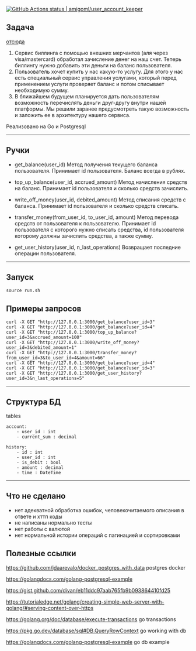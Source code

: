 
[<!--lint ignore no-dead-urls-->![GitHub Actions status | amigoml/user_account_keeper](https://github.com/amigoml/user_account_keeper/workflows/CI/badge.svg)](https://github.com/amigoml/user_account_keeper/actions?workflow=CI)


## Задача

[отсюда](https://github.com/avito-tech/autumn-2021-intern-assignment)

1. Сервис биллинга с помощью внешних мерчантов (аля через visa/mastercard) обработал зачисление денег на наш счет. 
Теперь биллингу нужно добавить эти деньги на баланс пользователя.
2. Пользователь хочет купить у нас какую-то услугу. Для этого у нас есть специальный сервис управления услугами, 
который перед применением услуги проверяет баланс и потом списывает необходимую сумму.
3. В ближайшем будущем планируется дать пользователям возможность перечислять деньги друг-другу внутри нашей платформы. 
Мы решили заранее предусмотреть такую возможность и заложить ее в архитектуру нашего сервиса.

Реализовано на Go и Postgresql


---------------------------------------------------
## Ручки

- get_balance(user_id)
Метод получения текущего баланса пользователя. Принимает id пользователя. Баланс всегда в рублях.

- top_up_balance(user_id, accrued_amount)
Метод начисления средств на баланс. Принимает id пользователя и сколько средств зачислить.

- write_off_money(user_id, debited_amount)
Метод списания средств с баланса. Принимает id пользователя и сколько средств списать.

- transfer_money(from_user_id, to_user_id, amount)
Метод перевода средств от пользователя к пользователю. 
Принимает id пользователя с которого нужно списать средства, id пользователя которому должны зачислить средства, а также сумму.

- get_user_history(user_id, n_last_operations)
Возвращает последние операции пользователя.

---------------------------------------------------
## Запуск

`source run.sh`

## Примеры запросов
```
curl -X GET "http://127.0.0.1:3000/get_balance?user_id=3"
curl -X GET "http://127.0.0.1:3000/get_balance?user_id=4"
curl -X GET "http://127.0.0.1:3000/top_up_balance?user_id=3&accrued_amount=100"
curl -X GET "http://127.0.0.1:3000/write_off_money?user_id=3&debited_amount=1"
curl -X GET "http://127.0.0.1:3000/transfer_money?from_user_id=3&to_user_id=4&amount=66"
curl -X GET "http://127.0.0.1:3000/get_balance?user_id=4"
curl -X GET "http://127.0.0.1:3000/get_balance?user_id=3"
curl -X GET "http://127.0.0.1:3000/get_user_history?user_id=3&n_last_operations=5"
```
---------------------------------------------------

## Структура БД

tables

    account:
        - user_id : int
        - current_sum : decimal
    
    history:
        - id : int
        - user_id : int
        - is_debit : bool
        - amount : decimal
        - time : DateTime

--------------
## Что не сделано

- нет адекватной обработка ошибок, человекочитаемого описания в ответе и хттп коды
- не написаны нормально тесты
- нет работы с валютой
- нет нормальной истории операций с пагинацией и сортировками



## Полезные ссылки

https://github.com/jdaarevalo/docker_postgres_with_data postgres docker

https://golangdocs.com/golang-postgresql-example

https://gist.github.com/divan/eb11ddc97aab765fb9b093864410fd25

https://tutorialedge.net/golang/creating-simple-web-server-with-golang/#serving-content-over-https

https://golang.org/doc/database/execute-transactions go transactions 

https://pkg.go.dev/database/sql#DB.QueryRowContext go working with db

https://golangdocs.com/golang-postgresql-example go db example 

